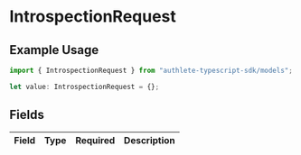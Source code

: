 # IntrospectionRequest

## Example Usage

```typescript
import { IntrospectionRequest } from "authlete-typescript-sdk/models";

let value: IntrospectionRequest = {};
```

## Fields

| Field       | Type        | Required    | Description |
| ----------- | ----------- | ----------- | ----------- |